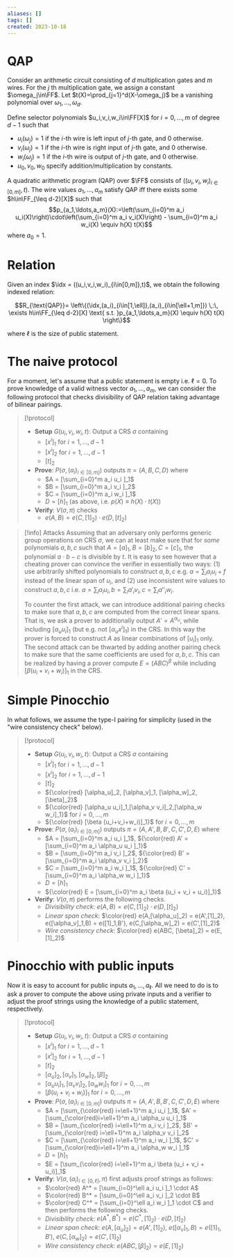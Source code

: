 ```yaml
---
aliases: []
tags: []
created: 2023-10-18
---
```

$\newcommand{\FF}{\mathbb{F}}$
$\newcommand{\idx}{\mathsf{i}}$
$\newcommand{\stm}{\mathsf{x}}$
$\newcommand{\wit}{\mathsf{w}}$

# QAP
Consider an arithmetic circuit consisting of $d$ multiplication gates and $m$ wires. 
For the $j$ th multiplication gate, we assign a constant $\omega_j\in\FF$. Let $t(X)=\prod_{j=1}^d(X-\omega_j)$ be a vanishing polynomial over $\omega_1,\ldots,\omega_d$.

Define selector polynomials $u_i,v_i,w_i\in\FF[X]$ for $i=0,\ldots,m$ of degree $d-1$ such that
  - $u_i(\omega_j)=1$ if the $i$-th wire is left input of $j$-th gate, and $0$ otherwise.
  - $v_i(\omega_j)=1$ if the $i$-th wire is right input of $j$-th gate, and $0$ otherwise.
  - $w_i(\omega_j)=1$ if the $i$-th wire is output of $j$-th gate, and $0$ otherwise.
  - $u_0,v_0,w_0$ specify addition/multiplication by constants. 

A quadratic arithmetic program (QAP) over $\FF$ consists of $((u_i,v_i,w_i)_{i\in[0,m]},t)$.
The wire values $a_1,\ldots,a_m$ satisfy QAP iff there exists some $h\in\FF_{\leq d-2}[X]$ such that
$$p_{a_1,\ldots,a_m}(X):=\left(\sum_{i=0}^m a_i u_i(X)\right)\cdot\left(\sum_{i=0}^m a_i v_i(X)\right) - \sum_{i=0}^m a_i w_i(X) \equiv h(X) t(X)$$
where $a_0=1$. 

# Relation
Given an index $\idx = ((u_i,v_i,w_i)_{i\in[0,m]},t)$, we obtain the following indexed relation:

$$R_{\text{QAP}}= \left\{(\idx,(a_i)_{i\in[1,\ell]},(a_i)_{i\in[\ell+1,m]}) \,:\, \exists h\in\FF_{\leq d-2}[X] \text{ s.t. }p_{a_1,\ldots,a_m}(X) \equiv h(X) t(X)  \right\}$$

where $\ell$ is the size of public statement. 

# The naive protocol
For a moment, let's assume that a public statement is empty i.e. $\ell=0$.
To prove knowledge of a valid witness vector $a_1,\ldots,a_m$, we can consider the following protocol that checks divisibility of QAP relation taking advantage of bilinear pairings. 

> [!protocol] 
> - **Setup** $G(u_i,v_i,w_i,t)$: Output a CRS $\sigma$ containing
>   - $[x^i]_1$ for $i=1,\ldots,d-1$
>   - $[x^i]_2$ for $i=1,\ldots,d-1$
>   - $[t]_2$
> - **Prove**: $P(\sigma,(a_i)_{i\in [0,m]})$ outputs $\pi = (A,B,C,D)$ where
>   - $A = [\sum_{i=0}^m a_i u_i ]_1$
>   - $B = [\sum_{i=0}^m a_i v_i ]_2$
>   - $C = [\sum_{i=0}^m a_i w_i ]_1$
>   - $D = [h]_1$ (as above, i.e. $p(X) \equiv h(X)\cdot t(X)$)
> - **Verify**: $V(\sigma,\pi)$ checks
>   - $e(A,B) = e(C,[1]_2) \cdot e(D, [t]_2)$

> [!info] Attacks
> Assuming that an adversary only performs generic group operations on CRS $\sigma$, we can at least make sure that for *some* polynomials $a,b,c$ such that $A=[a]_1,B=[b]_2,C=[c]_1$, the polynomial $a\cdot b- c$ is divisible by $t$. It is easy to see however that a cheating prover can convince the verifier in essentially two ways: (1) use arbitrarily shifted polynomials to construct $a,b,c$ e.g. $a = \sum_i a_i u_i + f$ instead of the linear span of $u_i$, and  (2) use inconsistent wire values to construct $a,b,c$ i.e. $a = \sum_i a_i u_i, b = \sum_i a'_i v_i, c = \sum_i a''_i w_i$. 
> 
> To counter the first attack, we can introduce additional pairing checks to make sure that $a,b,c$ are computed from the correct linear spans. That is, we ask a prover to additionally output $A'=A^{\alpha_u}$, while including $[\alpha_u u_i]_1$ (but e.g. not $[\alpha_u x^i]_1$) in the CRS. In this way the prover is forced to construct $A$ as linear combinations of $[u_i]_1$ only. 
> The second attack can be thwarted by adding another pairing check to make sure that the same coefficients are used for $a,b,c$. This can be realized by having a prover compute $E=(ABC)^\beta$ while including $[\beta(u_i+v_i+w_i)]_1$ in the CRS. 

# Simple Pinocchio
In what follows, we assume the type-I pairing for simplicity (used in the "wire consistency check" below). 
> [!protocol] 
> - **Setup** $G(u_i,v_i,w_i,t)$: Output a CRS $\sigma$ containing
>   - $[x^i]_1$ for $i=1,\ldots,d-1$
>   - $[x^i]_2$ for $i=1,\ldots,d-1$
>   - $[t]_2$
>   - ${\color{red} [\alpha_u]_2, [\alpha_v]_1, [\alpha_w]_2, [\beta]_2}$
>   - ${\color{red} [\alpha_u u_i]_1,[\alpha_v v_i]_2,[\alpha_w w_i]_1}$ for $i=0,\ldots,m$
>   - ${\color{red} [\beta (u_i+v_i+w_i)]_1}$ for $i=0,\ldots,m$
> - **Prove**: $P(\sigma,(a_i)_{i\in [0,m]})$ outputs $\pi = (A,A',B,B',C,C',D,E)$ where
>   - $A = [\sum_{i=0}^m a_i u_i ]_1$, ${\color{red} A' = [\sum_{i=0}^m a_i \alpha_u u_i ]_1}$
>   - $B = [\sum_{i=0}^m a_i v_i ]_2$, ${\color{red} B' = [\sum_{i=0}^m a_i \alpha_v v_i ]_2}$
>   - $C = [\sum_{i=0}^m a_i w_i ]_1$, ${\color{red} C' = [\sum_{i=0}^m a_i \alpha_w w_i ]_1}$
>   - $D = [h]_1$
>   - ${\color{red} E = [\sum_{i=0}^m a_i \beta (u_i + v_i + u_i)]_1}$
> - **Verify**: $V(\sigma,\pi)$ performs the following checks.
>   - *Divisibility check*: $e(A,B) = e(C,[1]_2) \cdot e(D, [t]_2)$ 
>   - *Linear span check*: $\color{red} e(A,[\alpha_u]_2) = e(A',[1]_2), e([\alpha_v]_1,B) = e([1]_1,B'), e(C,[\alpha_w]_2) = e(C',[1]_2)$
>   - *Wire consistency check*: $\color{red} e(ABC, [\beta]_2) = e(E, [1]_2)$ 

# Pinocchio with public inputs
Now it is easy to account for public inputs $a_1,\ldots,a_\ell$. All we need to do is to ask a prover to compute the above using private inputs and a verifier to adjust the proof strings using the knowledge of a public statement, respectively.

> [!protocol] 
> - **Setup** $G(u_i,v_i,w_i,t)$: Output a CRS $\sigma$ containing
>   - $[x^i]_1$ for $i=1,\ldots,d-1$
>   - $[x^i]_2$ for $i=1,\ldots,d-1$
>   - $[t]_2$
>   - $[\alpha_u]_2, [\alpha_v]_1, [\alpha_w]_2, [\beta]_2$
>   - $[\alpha_u u_i]_1,[\alpha_v v_i]_2,[\alpha_w w_i]_1$ for $i=0,\ldots,m$
>   - $[\beta (u_i+v_i+w_i)]_1$ for $i=0,\ldots,m$
> - **Prove**: $P(\sigma,(a_i)_{i\in [0,m]})$ outputs $\pi = (A,A',B,B',C,C',D,E)$ where
>   - $A = [\sum_{\color{red} i=\ell+1}^m a_i u_i ]_1$, $A' = [\sum_{\color{red}i=\ell+1}^m a_i \alpha_u u_i ]_1$
>   - $B = [\sum_{\color{red} i=\ell+1}^m a_i v_i ]_2$, $B' = [\sum_{\color{red} i=\ell+1}^m a_i \alpha_v v_i ]_2$
>   - $C = [\sum_{\color{red} i=\ell+1}^m a_i w_i ]_1$, $C' = [\sum_{\color{red}i=\ell+1}^m a_i \alpha_w w_i ]_1$
>   - $D = [h]_1$
>   - $E = [\sum_{\color{red} i=\ell+1}^m a_i \beta (u_i + v_i + u_i)]_1$
> - **Verify**: $V(\sigma,(a_i)_{i\in [0,\ell]},\pi)$ first adjusts proof strings as follows:
>   - $\color{red} A^* = [\sum_{i=0}^\ell a_i u_i ]_1 \cdot A$
>   - $\color{red} B^* = [\sum_{i=0}^\ell a_i v_i ]_2 \cdot B$
>   - $\color{red} C^* = [\sum_{i=0}^\ell a_i w_i ]_1 \cdot C$
> and then performs the following checks.
>   - *Divisibility check*: $e(A^*,B^*) = e(C^*,[1]_2) \cdot e(D, [t]_2)$ 
>   - *Linear span check*: $e(A,[\alpha_u]_2) = e(A',[1]_2)$, $e([\alpha_v]_1,B) = e([1]_1,B')$, $e(C,[\alpha_w]_2) = e(C',[1]_2)$
>   - *Wire consistency check*: $e(ABC, [\beta]_2) = e(E, [1]_2)$ 